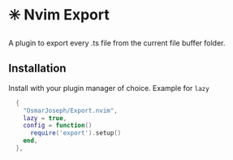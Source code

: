 # ✳️ Nvim Export

A plugin to export every .ts file from the current file buffer folder.

## Installation

Install with your plugin manager of choice. Example for `lazy`
```lua
  {
    "OsmarJoseph/Export.nvim",
    lazy = true,
    config = function()
      require('export').setup()
    end,
  },
```

